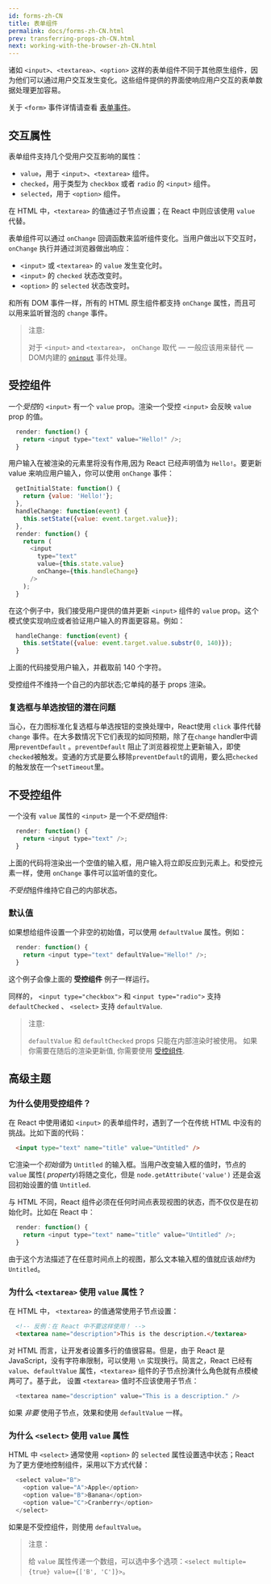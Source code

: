 ```yaml
---
id: forms-zh-CN
title: 表单组件
permalink: docs/forms-zh-CN.html
prev: transferring-props-zh-CN.html
next: working-with-the-browser-zh-CN.html
---
```


诸如 `<input>`、`<textarea>`、`<option>` 这样的表单组件不同于其他原生组件，因为他们可以通过用户交互发生变化。这些组件提供的界面使响应用户交互的表单数据处理更加容易。

关于 `<form>` 事件详情请查看 [表单事件](/react/docs/events-zh-CN.html#表单事件)。

## 交互属性

表单组件支持几个受用户交互影响的属性：

* `value`，用于 `<input>`、`<textarea>` 组件。
* `checked`，用于类型为 `checkbox` 或者 `radio` 的 `<input>` 组件。
* `selected`，用于 `<option>` 组件。

在 HTML 中，`<textarea>` 的值通过子节点设置；在 React 中则应该使用 `value` 代替。

表单组件可以通过 `onChange` 回调函数来监听组件变化。当用户做出以下交互时，`onChange` 执行并通过浏览器做出响应：

* `<input>` 或 `<textarea>` 的 `value` 发生变化时。
* `<input>` 的 `checked` 状态改变时。
* `<option>` 的 `selected` 状态改变时。

和所有 DOM 事件一样，所有的 HTML 原生组件都支持 `onChange` 属性，而且可以用来监听冒泡的 `change` 事件。

> 注意:
>
> 对于 `<input>` and `<textarea>`， `onChange` 取代 — 一般应该用来替代 — DOM内建的 [`oninput`](https://developer.mozilla.org/en-US/docs/Web/API/GlobalEventHandlers/oninput) 事件处理。

## 受控组件

一个*受控*的 `<input>` 有一个 `value` prop。渲染一个受控 `<input>` 会反映 `value` prop 的值。

```javascript
  render: function() {
    return <input type="text" value="Hello!" />;
  }
```

用户输入在被渲染的元素里将没有作用,因为 React 已经声明值为 `Hello!`。要更新 value 来响应用户输入，你可以使用 `onChange` 事件：

```javascript
  getInitialState: function() {
    return {value: 'Hello!'};
  },
  handleChange: function(event) {
    this.setState({value: event.target.value});
  },
  render: function() {
    return (
      <input
        type="text"
        value={this.state.value}
        onChange={this.handleChange}
      />
    );
  }
```

在这个例子中，我们接受用户提供的值并更新 `<input>` 组件的 `value` prop。这个模式使实现响应或者验证用户输入的界面更容易。例如：

```javascript
  handleChange: function(event) {
    this.setState({value: event.target.value.substr(0, 140)});
  }
```

上面的代码接受用户输入，并截取前 140 个字符。

受控组件不维持一个自己的内部状态;它单纯的基于 props 渲染。

### 复选框与单选按钮的潜在问题

当心，在力图标准化复选框与单选按钮的变换处理中，React使用 `click` 事件代替 `change` 事件。在大多数情况下它们表现的如同预期，除了在`change` handler中调用`preventDefault` 。`preventDefault` 阻止了浏览器视觉上更新输入，即使`checked`被触发。变通的方式是要么移除`preventDefault`的调用，要么把`checked` 的触发放在一个`setTimeout`里。

## 不受控组件

一个没有 `value` 属性的 `<input>` 是一个不*受控*组件:

```javascript
  render: function() {
    return <input type="text" />;
  }
```

上面的代码将渲染出一个空值的输入框，用户输入将立即反应到元素上。和受控元素一样，使用 `onChange` 事件可以监听值的变化。

*不受控*组件维持它自己的内部状态。

### 默认值

如果想给组件设置一个非空的初始值，可以使用 `defaultValue` 属性。例如：

```javascript
  render: function() {
    return <input type="text" defaultValue="Hello!" />;
  }
```

这个例子会像上面的 **受控组件** 例子一样运行。

同样的， `<input type="checkbox">` 和 `<input type="radio">` 支持 `defaultChecked` 、 `<select>` 支持 `defaultValue`.

> 注意:
>
>  `defaultValue` 和 `defaultChecked` props 只能在内部渲染时被使用。 如果你需要在随后的渲染更新值, 你需要使用 [受控组件](#受控组件).

## 高级主题

### 为什么使用受控组件？

在 React 中使用诸如 `<input>` 的表单组件时，遇到了一个在传统 HTML 中没有的挑战。比如下面的代码：

```html
  <input type="text" name="title" value="Untitled" />
```

它渲染一个*初始值*为 `Untitled` 的输入框。当用户改变输入框的值时，节点的 `value` 属性( *property*)将随之变化，但是 `node.getAttribute('value')` 还是会返回初始设置的值 `Untitled`.

与 HTML 不同，React 组件必须在任何时间点表现视图的状态，而不仅仅是在初始化时。比如在 React 中：

```javascript
  render: function() {
    return <input type="text" name="title" value="Untitled" />;
  }
```

由于这个方法描述了在任意时间点上的视图，那么文本输入框的值就应该*始终*为 `Untitled`。

### 为什么 `<textarea>` 使用 `value` 属性？

在 HTML 中， `<textarea>` 的值通常使用子节点设置：

```html
  <!-- 反例：在 React 中不要这样使用！ -->
  <textarea name="description">This is the description.</textarea>
```

对 HTML 而言，让开发者设置多行的值很容易。但是，由于 React 是 JavaScript，没有字符串限制，可以使用 `\n` 实现换行。简言之，React 已经有 `value`、`defaultValue` 属性，`<textarea>` 组件的子节点扮演什么角色就有点模棱两可了。基于此， 设置 `<textarea>` 值时不应该使用子节点：

```javascript
  <textarea name="description" value="This is a description." />
```

如果 *非要* 使用子节点，效果和使用 `defaultValue` 一样。

### 为什么 `<select>` 使用 `value` 属性

HTML 中 `<select>` 通常使用 `<option>` 的 `selected` 属性设置选中状态；React 为了更方便地控制组件，采用以下方式代替：

```javascript
  <select value="B">
    <option value="A">Apple</option>
    <option value="B">Banana</option>
    <option value="C">Cranberry</option>
  </select>
```

如果是不受控组件，则使用 `defaultValue`。

> 注意：
>
> 给 `value` 属性传递一个数组，可以选中多个选项：`<select multiple={true} value={['B', 'C']}>`。
